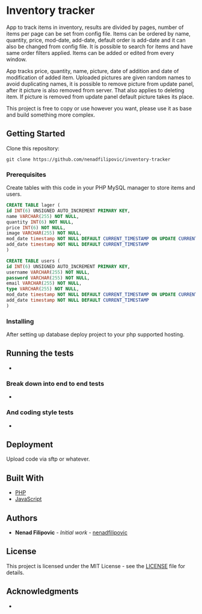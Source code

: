 # Inventory tracker

App to track items in inventory, results are divided by pages, number of items per page can be set from config file.
Items can be ordered by name, quantity, price, mod-date, add-date, default order is add-date and it can also be changed from config file.
It is possible to search for items and have same order filters applied. Items can be added or edited from every window.

App tracks price, quantity, name, picture, date of addition and date of modification of added item.
Uploaded pictures are given random names to avoid duplicating names, it is possible to remove picture from update panel, after it picture is also removed from server.
That also applies to deleting item. If picture is removed from update panel default picture takes its place.

This project is free to copy or use however you want, please use it as base and build something more complex.

## Getting Started

Clone this repository:

```
git clone https://github.com/nenadfilipovic/inventory-tracker
```

### Prerequisites

Create tables with this code in your PHP MySQL manager to store items and users.

```sql
CREATE TABLE lager (
id INT(6) UNSIGNED AUTO_INCREMENT PRIMARY KEY,
name VARCHAR(255) NOT NULL,
quantity INT(6) NOT NULL,
price INT(6) NOT NULL,
image VARCHAR(255) NOT NULL,
mod_date timestamp NOT NULL DEFAULT CURRENT_TIMESTAMP ON UPDATE CURRENT_TIMESTAMP,
add_date timestamp NOT NULL DEFAULT CURRENT_TIMESTAMP
)
```

```sql
CREATE TABLE users (
id INT(6) UNSIGNED AUTO_INCREMENT PRIMARY KEY,
username VARCHAR(255) NOT NULL,
password VARCHAR(255) NOT NULL,
email VARCHAR(255) NOT NULL,
type VARCHAR(255) NOT NULL,
mod_date timestamp NOT NULL DEFAULT CURRENT_TIMESTAMP ON UPDATE CURRENT_TIMESTAMP,
add_date timestamp NOT NULL DEFAULT CURRENT_TIMESTAMP
)
```

### Installing

After setting up database deploy project to your php supported hosting.

## Running the tests

-

### Break down into end to end tests

-

### And coding style tests

-

## Deployment

Upload code via sftp or whatever.

## Built With

* [PHP](https://www.php.net/)
* [JavaScript](https://www.ecma-international.org/)

## Authors

* **Nenad Filipovic** - *Initial work* - [nenadfilipovic](https://github.com/nenadfilipovic)

## License

This project is licensed under the MIT License - see the [LICENSE](LICENSE) file for details.

## Acknowledgments

-
